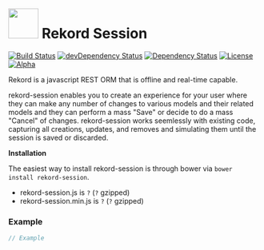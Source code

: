 # <img src="https://raw.githubusercontent.com/Rekord/rekord/master/images/rekord-color.png" width="60"> Rekord Session

[![Build Status](https://travis-ci.org/Rekord/rekord-session.svg?branch=master)](https://travis-ci.org/Rekord/rekord-session)
[![devDependency Status](https://david-dm.org/Rekord/rekord-session/dev-status.svg)](https://david-dm.org/Rekord/rekord-session#info=devDependencies)
[![Dependency Status](https://david-dm.org/Rekord/rekord-session.svg)](https://david-dm.org/Rekord/rekord-session)
[![License](https://img.shields.io/badge/license-MIT-blue.svg)](https://github.com/Rekord/rekord-session/blob/master/LICENSE)
[![Alpha](https://img.shields.io/badge/State-Alpha-orange.svg)]()

Rekord is a javascript REST ORM that is offline and real-time capable.

rekord-session enables you to create an experience for your user where they can make any number of changes to various models and their related models and they can perform a mass "Save" or decide to do a mass "Cancel" of changes. rekord-session works seemlessly with existing code, capturing all creations, updates, and removes and simulating them until the session is saved or discarded.

**Installation**

The easiest way to install rekord-session is through bower via `bower install rekord-session`.

- rekord-session.js is `?` (`?` gzipped)
- rekord-session.min.js is `?` (`?` gzipped)

### Example

```javascript
// Example
```
